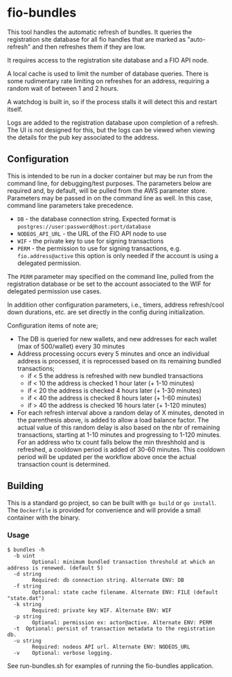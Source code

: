 # fio-bundles

This tool handles the automatic refresh of bundles. It queries the registration site database for all fio handles that are marked as "auto-refresh" and then refreshes them if they are low.

It requires access to the registration site database and a FIO API node.

A local cache is used to limit the number of database queries. There is some rudimentary rate limiting on refreshes for an address, requiring a random wait of between 1 and 2 hours.

A watchdog is built in, so if the process stalls it will detect this and restart itself.

Logs are added to the registration database upon completion of a refresh. The UI is not designed for this, but the logs can be viewed when viewing the details for the pub key associated to the address.

## Configuration

This is intended to be run in a docker container but may be run from the command line, for debugging/test purposes. The parameters below are required and, by default, will be pulled from the AWS parameter store. Parameters may be passed in on the command line as well. In this case, command line parameters take precedence.

* `DB` - the database connection string. Expected format is `postgres://user:password@host:port/database`
* `NODEOS_API_URL` - the URL of the FIO API node to use
* `WIF` - the private key to use for signing transactions
* `PERM` - the permission to use for signing transactions, e.g. `fio.address@active` this option is only needed if the account is using a delegated permission.

The `PERM` parameter may specified on the command line, pulled from the registration database or be set to the account associated to the WIF for delegated permission use cases.

In addition other configuration parameters, i.e., timers, address refresh/cool down durations, etc. are set directly in the config during initialization.

Configuration items of note are;
* The DB is queried for new wallets, and new addresses for each wallet (max of 500/wallet) every 30 minutes
* Address processing occurs every 5 minutes and once an individual address is processed, it is reprocessed based on its remaining bundled transactions;
  * if < 5 the address is refreshed with new bundled transactions
  * if < 10 the address is checked 1 hour later (+ 1-10 minutes)
  * if < 20 the address is checked 4 hours later (+ 1-30 minutes)
  * if < 40 the address is checked 8 hours later (+ 1-60 minutes)
  * if > 40 the address is checked 16 hours later (+ 1-120 minutes)
* For each refresh interval above a random delay of X minutes, denoted in the parenthesis above, is added to allow a load balance factor. The actual value of this random delay is also based on the nbr of remaining transactions, starting at 1-10 minutes and progressing to 1-120 minutes. For an address who tx count falls below the min threshhold and is refreshed, a cooldown period is added of 30-60 minutes. This cooldown period will be updated per the workflow above once the actual transaction count is determined.

## Building

This is a standard go project, so can be built with `go build` or `go install`. The `Dockerfile` is provided for convenience and will provide a small container with the binary.

### Usage

```
$ bundles -h
  -b uint
    	Optional: minimum bundled transaction threshold at which an address is renewed. (default 5)
  -d string
    	Required: db connection string. Alternate ENV: DB
  -f string
    	Optional: state cache filename. Alternate ENV: FILE (default "state.dat")
  -k string
    	Required: private key WIF. Alternate ENV: WIF
  -p string
    	Optional: permission ex: actor@active. Alternate ENV: PERM
  -t  Optional: persist of transaction metadata to the registration db.
  -u string
    	Required: nodeos API url. Alternate ENV: NODEOS_URL
  -v	Optional: verbose logging.
```

See run-bundles.sh for examples of running the fio-bundles application.